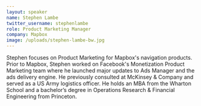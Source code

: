 ```yaml
---
layout: speaker
name: Stephen Lambe
twitter_username: stephenlambe
role: Product Marketing Manager
company: Mapbox
image: /uploads/stephen-lambe-bw.jpg
---
```


Stephen focuses on Product Marketing for Mapbox's navigation products. Prior to Mapbox, Stephen worked on Facebook's Monetization Product Marketing team where he launched major updates to Ads Manager and the ads delivery engine. He previously consulted at McKinsey & Company and served as a US Army logistics officer. He holds an MBA from the Wharton School and a bachelor’s degree in Operations Research & Financial Engineering from Princeton.